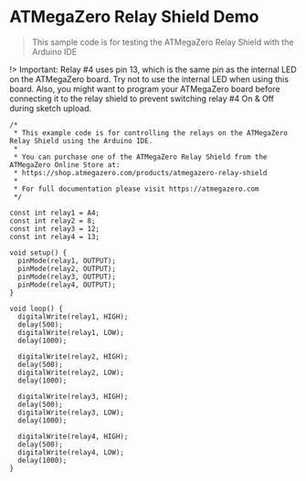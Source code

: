 # ATMegaZero Relay Shield Demo

> This sample code is for testing the ATMegaZero Relay Shield with the Arduino IDE

!> Important: Relay #4 uses pin 13, which is the same pin as the internal LED on the ATMegaZero board.  Try not to use the internal LED when using this board. Also, you might want to program your ATMegaZero board before connecting it to the relay shield to prevent switching relay #4 On & Off during sketch upload.

```clike
/*
 * This example code is for controlling the relays on the ATMegaZero Relay Shield using the Arduino IDE.
 * 
 * You can purchase one of the ATMegaZero Relay Shield from the ATMegaZero Online Store at:
 * https://shop.atmegazero.com/products/atmegazero-relay-shield
 * 
 * For full documentation please visit https://atmegazero.com
 */

const int relay1 = A4;
const int relay2 = 8;
const int relay3 = 12;
const int relay4 = 13;

void setup() {
  pinMode(relay1, OUTPUT);
  pinMode(relay2, OUTPUT);
  pinMode(relay3, OUTPUT);
  pinMode(relay4, OUTPUT);
}

void loop() {
  digitalWrite(relay1, HIGH);
  delay(500);
  digitalWrite(relay1, LOW);
  delay(1000);
  
  digitalWrite(relay2, HIGH);
  delay(500);
  digitalWrite(relay2, LOW);
  delay(1000);

  digitalWrite(relay3, HIGH);
  delay(500);
  digitalWrite(relay3, LOW);
  delay(1000);

  digitalWrite(relay4, HIGH);
  delay(500);
  digitalWrite(relay4, LOW);
  delay(1000);
}
```